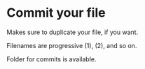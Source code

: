 # Commit your file

Makes sure to duplicate your file, if you want.

Filenames are progressive (1), (2), and so on.

Folder for commits is available.
